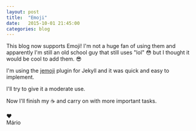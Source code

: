 ```yaml
---
layout: post
title:  "Emoji"
date:   2015-10-01 21:45:00
categories: blog
---
```


This blog now supports Emoji! I'm not a huge fan of using them and apparently I'm still an old school guy that still uses "lol" :flushed: but I thought it would be cool to add them. :sunglasses:

I'm using the [jemoji](https://github.com/jekyll/jemoji) plugin for Jekyll and it was quick and easy to implement.

I'll try to give it a moderate use.

Now I'll finish my :coffee: and carry on with more important tasks.
<br>
<br>
:heart: <br>
Mário
